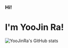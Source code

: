 ### Hi!
# I'm YooJin Ra!

<!--
**YooJinRa/YooJinRa** is a ✨ _special_ ✨ repository because its `README.md` (this file) appears on your GitHub profile.

Here are some ideas to get you started:

- 🔭 I’m currently working on ...
- 🌱 I’m currently learning ...
- 👯 I’m looking to collaborate on ...
- 🤔 I’m looking for help with ...
- 💬 Ask me about ...
- 📫 How to reach me: ...
- 😄 Pronouns: ...
- ⚡ Fun fact: ...
-->
![YooJinRa's GitHub stats](https://github-readme-stats.vercel.app/api?username=YooJinRa&theme=swift&show_icons=true&border_radius=0)
